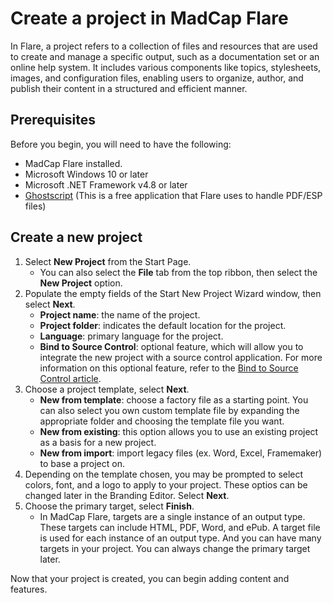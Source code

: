# Create a project in MadCap Flare
In Flare, a project refers to a collection of files and resources that are used to create and manage a specific output, such as a documentation set or an online help system. It includes various components like topics, stylesheets, images, and configuration files, enabling users to organize, author, and publish their content in a structured and efficient manner.

## Prerequisites
Before you begin, you will need to have the following:

- MadCap Flare installed.
- Microsoft Windows 10 or later
- Microsoft .NET Framework v4.8 or later
- [Ghostscript](https://www.madcapsoftware.com/downloads/ghostscript64.aspx) (This is a free application that Flare uses to handle PDF/ESP files)

## Create a new project
1. Select **New Project** from the Start Page.
   - You can also select the **File** tab from the top ribbon, then select the **New Project** option.
2. Populate the empty fields of the Start New Project Wizard window, then select **Next**.
   - **Project name**: the name of the project.
   - **Project folder**: indicates the default location for the project.
   - **Language**: primary language for the project.
   - **Bind to Source Control**: optional feature, which will allow you to integrate the new project with a source control application. For more information on this optional feature, refer to the [Bind to Source Control article](https://github.com/mcmillanpl/Sample/blob/main/tutorials/madcap-bind-to-source-control.md).
3. Choose a project template, select **Next**.
   - **New from template**: choose a factory file as a starting point. You can also select you own custom template file by expanding the appropriate folder and choosing the template file you want.
   - **New from existing**: this option allows you to use an existing project as a basis for a new project.
   - **New from import**: import legacy files (ex. Word, Excel, Framemaker) to base a project on.
4. Depending on the template chosen, you may be prompted to select colors, font, and a logo to apply to your project. These optios can be changed later in the Branding Editor. Select **Next**.
5. Choose the primary target, select **Finish**.
   - In MadCap Flare, targets are a single instance of an output type. These targets can include HTML, PDF, Word, and ePub. A target file is used for each instance of an output type. And you can have many targets in your project. You can always change the primary target later.

Now that your project is created, you can begin adding content and features. 
